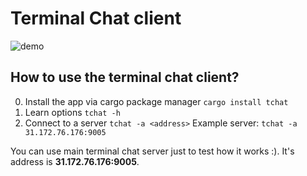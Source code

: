 # Terminal Chat client
![demo](https://drop.davy.page/hRMXlkDN/Mar-01-2023%2013-44-04.gif)

## How to use the terminal chat client?
0. Install the app via cargo package manager
```cargo install tchat```
1. Learn options 
```tchat -h```
2. Connect to a server 
```tchat -a <address>``` 
Example server: ```tchat -a 31.172.76.176:9005```

You can use main terminal chat server just to test how it works :). It's address is **31.172.76.176:9005**.